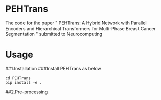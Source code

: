 # PEHTrans
The code for the paper " PEHTrans: A Hybrid Network with Parallel Encoders and Hierarchical Transformers for Multi-Phase Breast Cancer Segmentation " submitted to Neurocomputing

# Usage
##1.Installation
###Install PEHTrans as below
```
cd PEHTrans
pip install -e .
```
##2.Pre-processing
